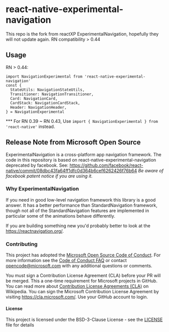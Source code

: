 # react-native-experimental-navigation
This repo is the fork from reactXP ExperimentalNavigation, hopefully they will not update again.
RN compatibility > 0.44

## Usage
RN > 0.44:
```
import NavigationExperimental from 'react-native-experimental-navigation'
const {
  StateUtils: NavigationStateUtils,
  Transitioner: NavigationTransitioner,
  Card: NavigationCard,
  CardStack: NavigationCardStack,
  Header: NavigationHeader,
} = NavigationExperimental
```
*** For RN 0.39 ~ RN 0.43, Use `import { NavigationExperimental } from 'react-native'` instead.

## Release Note from Microsoft Open Source
ExperimentalNavigation is a cross-platform app navigation framework.
The code in this repository is based on react-native-experimental-navigation deprecated by facebook. See: https://github.com/facebook/react-native/commit/08dbc43fa64ff1dfc0d364b6cef6262426f76b64
*Be aware of facebook patent notice if you are using it.*

### Why ExperimentalNavigation
If you need in good low-level navigation framework this library is a good answer. It has a better performance than StandardNavigation framework, though not all of the StandardNavigation features are implemented in particular some of the animations behave differently.

If you are building something new you'd probably better to look at the https://reactnavigation.org/.

### Contributing

This project has adopted the [Microsoft Open Source Code of Conduct](https://opensource.microsoft.com/codeofconduct/). For more information see the [Code of Conduct FAQ](https://opensource.microsoft.com/codeofconduct/faq/) or contact [opencode@microsoft.com](mailto:opencode@microsoft.com) with any additional questions or comments.

You must sign a Contribution License Agreement (CLA) before your PR will be merged. This a one-time requirement for Microsoft projects in GitHub. You can read more about [Contribution License Agreements (CLA)](https://en.wikipedia.org/wiki/Contributor_License_Agreement) on Wikipedia. You can sign the Microsoft Contribution License Agreement by visiting https://cla.microsoft.com/. Use your GitHub account to login.

#### License
This project is licensed under the BSD-3-Clause License - see the [LICENSE](LICENSE) file for details


